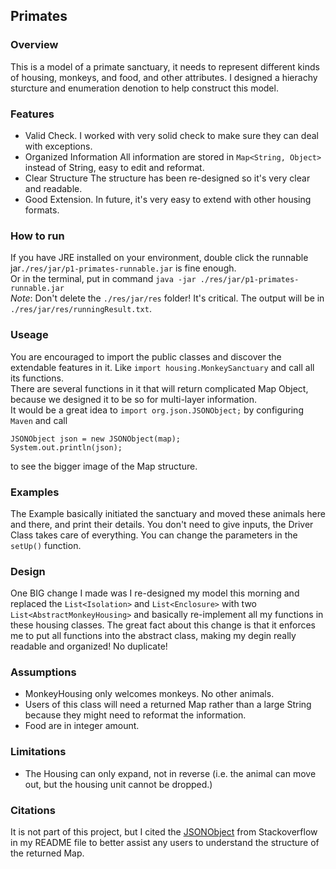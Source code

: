 ## Primates

### Overview

This is a model of a primate sanctuary, it needs to represent different kinds of housing, monkeys, and food, and other attributes. I designed a hierachy sturcture and enumeration denotion to help construct this model.

### Features
* Valid Check. 
    I worked with very solid check to make sure they can deal with exceptions.
* Organized Information
    All information are stored in `Map<String, Object>` instead of String, easy to edit and reformat.
* Clear Structure
    The structure has been re-designed so it's very clear and readable.
* Good Extension. 
    In future, it's very easy to extend with other housing formats.

### How to run

If you have JRE installed on your environment, double click the runnable jar`./res/jar/p1-primates-runnable.jar` is fine enough.<br/>
Or in the terminal, put in command
`java -jar ./res/jar/p1-primates-runnable.jar` <br />
*Note*: Don't delete the `./res/jar/res` folder! It's critical.
The output will be in `./res/jar/res/runningResult.txt`.

### Useage

You are encouraged to import the public classes and discover the extendable features in it.
Like `import housing.MonkeySanctuary` and call all its functions. <br />
There are several functions in it that will return complicated Map Object, because we designed it to be so for multi-layer information.<br />
It would be a great idea to `import org.json.JSONObject;` by configuring `Maven` and call 
```
JSONObject json = new JSONObject(map);
System.out.println(json);
```
to see the bigger image of the Map structure.

### Examples

The Example basically initiated the sanctuary and moved these animals here and there, and print their details.
You don't need to give inputs, the Driver Class takes care of everything.
You can change the parameters in the `setUp()` function.

### Design

One BIG change I made was I re-designed my model this morning and replaced the `List<Isolation>` and `List<Enclosure>` with two `List<AbstractMonkeyHousing>` and basically re-implement all my functions in these housing classes. The great fact about this change is that it enforces me to put all functions into the abstract class, making my degin really readable and organized! No duplicate!

### Assumptions

* MonkeyHousing only welcomes monkeys. No other animals.
* Users of this class will need a returned Map rather than a large String because they might need to reformat the information.
* Food are in integer amount.

### Limitations

* The Housing can only expand, not in reverse (i.e. the animal can move out, but the housing unit cannot be dropped.)

### Citations

It is not part of this project, but I cited the [JSONObject](https://stackoverflow.com/questions/12155800/how-to-convert-hashmap-to-json-object-in-java) from Stackoverflow in my README file to better assist any users to understand the structure of the returned Map.